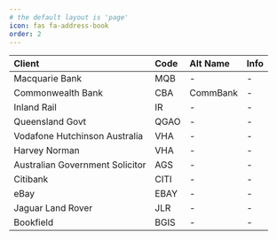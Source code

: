 ```yaml
---
# the default layout is 'page'
icon: fas fa-address-book
order: 2
---
```


| Client | Code | Alt Name | Info |
|:-------|:-----|:---------|:-----|
| Macquarie Bank | MQB | - | - |
| Commonwealth Bank | CBA | CommBank | - |
| Inland Rail | IR | - | - |
| Queensland Govt | QGAO | - | - |
| Vodafone Hutchinson Australia | VHA | - | - |
| Harvey Norman | VHA | - | - |
| Australian Government Solicitor | AGS | - | - |
| Citibank | CITI | - | - |
| eBay | EBAY | - | - |
| Jaguar Land Rover | JLR | - | - |
| Bookfield | BGIS | - | - |
